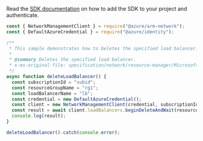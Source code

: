 Read the [SDK documentation](https://github.com/Azure/azure-sdk-for-js/blob/%40azure%2Farm-network_28.0.0/sdk/network/arm-network/README.md) on how to add the SDK to your project and authenticate.

```javascript
const { NetworkManagementClient } = require("@azure/arm-network");
const { DefaultAzureCredential } = require("@azure/identity");

/**
 * This sample demonstrates how to Deletes the specified load balancer.
 *
 * @summary Deletes the specified load balancer.
 * x-ms-original-file: specification/network/resource-manager/Microsoft.Network/stable/2021-08-01/examples/LoadBalancerDelete.json
 */
async function deleteLoadBalancer() {
  const subscriptionId = "subid";
  const resourceGroupName = "rg1";
  const loadBalancerName = "lb";
  const credential = new DefaultAzureCredential();
  const client = new NetworkManagementClient(credential, subscriptionId);
  const result = await client.loadBalancers.beginDeleteAndWait(resourceGroupName, loadBalancerName);
  console.log(result);
}

deleteLoadBalancer().catch(console.error);
```
